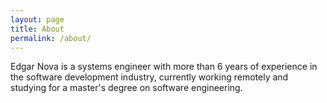 ```yaml
---
layout: page
title: About
permalink: /about/
---
```


Edgar Nova is a systems engineer with more than 6 years of
experience in the software development industry, currently
working remotely and studying for a master's degree on 
software engineering.
